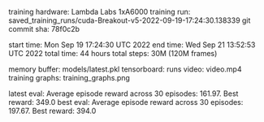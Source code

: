 training hardware: Lambda Labs 1xA6000
training run: saved_training_runs/cuda-Breakout-v5-2022-09-19-17:24:30.138339
git commit sha: 78f0c2b

start time: Mon Sep 19 17:24:30 UTC 2022
end time:   Wed Sep 21 13:52:53 UTC 2022
total time: 44 hours
total steps: 30M (120M frames)

memory buffer: models/latest.pkl
tensorboard: runs
video: video.mp4
training graphs: training_graphs.png

latest eval: Average episode reward across 30 episodes: 161.97.  Best reward: 349.0
best eval: Average episode reward across 30 episodes: 197.67.  Best reward: 394.0
